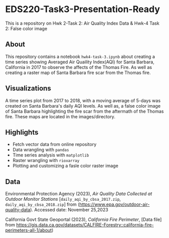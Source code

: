 # EDS220-Task3-Presentation-Ready
This is a repository on Hwk 2-Task 2: Air Quality Index Data &amp; Hwk-4 Task 2: False color image
## About 
This repository contains a notebook `hwk4-task-3.ipynb` about creating a time series showing Averaged Air Quaility Index(AQI) for Santa Barbara, California in 2017 to observe the affects of the Thomas Fire. As well as creating a raster map of Santa Barbara fire scar from the Thomas fire.

## Visualizations
A time series plot from 2017 to 2018, with a moving average of 5-days was created on Santa Barbara's daily AQI levels. As well as, a false color image of Santa Barbara highlighting the fire scar from the aftermath of the Thomas fire. These maps are located in the images/directory.

## Highlights
- Fetch vector data from online repository
- Data wrangling with `pandas`
- Time series analysis with `matplotlib`
- Raster wrangling with `rioxarray`
- Plotting and customizing a fasle color raster image

## Data
Environmental Protection Agency (2023), *Air Quality Data Collected at Outdoor Monitor Stations* [`daily_aqi_by_cbsa_2017.zip`, `daily_aqi_by_cbsa_2018.zip`] from (https://www.epa.gov/outdoor-air-quality-data). Accessed date: November 25,2023

California Govt State Geoportal (2023), *California Fire Perimeter*, [Data file] from https://gis.data.ca.gov/datasets/CALFIRE-Forestry::california-fire-perimeters-all-1/about)
